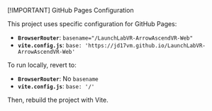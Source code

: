 [!IMPORTANT] GitHub Pages Configuration

This project uses specific configuration for GitHub Pages:

*   **`BrowserRouter`**: `basename="/LaunchLabVR-ArrowAscendVR-Web"`
*   **`vite.config.js`**: `base: 'https://jd17vm.github.io/LaunchLabVR-ArrowAscendVR-Web'`

To run locally, revert to:

*   **`BrowserRouter`**: No `basename`
*   **`vite.config.js`**: `base: '/'`

Then, rebuild the project with Vite.
